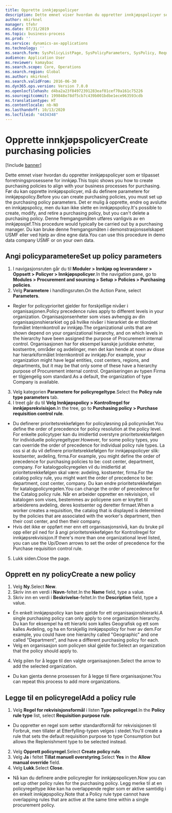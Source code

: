 ```yaml
---
title: Opprette innkjøpspolicyer
description: Dette emnet viser hvordan du oppretter innkjøpspolicyer som er tilpasset forretningsprosessene for innkjøp.
author: mkirknel
manager: tfehr
ms.date: 07/31/2019
ms.topic: business-process
ms.prod: ''
ms.service: dynamics-ax-applications
ms.technology: ''
ms.search.form: SysPolicyListPage, SysPolicyParameters, SysPolicy, RequisitionPurposeRule
audience: Application User
ms.reviewer: kamaybac
ms.search.scope: Core, Operations
ms.search.region: Global
ms.author: mkirknel
ms.search.validFrom: 2016-06-30
ms.dyn365.ops.version: Version 7.0.0
ms.openlocfilehash: d4ba2a23f84972391283eaf01cef70a161c75226
ms.sourcegitcommit: 199848e78df5cb7c439b001bdbe1ece963593cdb
ms.translationtype: HT
ms.contentlocale: nb-NO
ms.lasthandoff: 10/13/2020
ms.locfileid: "4434348"
---
```

# <a name="create-purchasing-policies"></a><span data-ttu-id="09ccd-103">Opprette innkjøpspolicyer</span><span class="sxs-lookup"><span data-stu-id="09ccd-103">Create purchasing policies</span></span>

[!include [banner](../../includes/banner.md)]

<span data-ttu-id="09ccd-104">Dette emnet viser hvordan du oppretter innkjøpspolicyer som er tilpasset forretningsprosessene for innkjøp.</span><span class="sxs-lookup"><span data-stu-id="09ccd-104">This topic shows you how to create purchasing policies to align with your business processes for purchasing.</span></span> <span data-ttu-id="09ccd-105">Før du kan opprette innkjøpspolicyer, må du definere parametere for innkjøpspolicy.</span><span class="sxs-lookup"><span data-stu-id="09ccd-105">Before you can create purchasing policies, you must set up the purchasing policy parameters.</span></span> <span data-ttu-id="09ccd-106">Det er mulig å opprette, endre og avslutte en innkjøpspolicy, men du kan ikke slette en innkjøpspolicy.</span><span class="sxs-lookup"><span data-stu-id="09ccd-106">It's possible to create, modify, and retire a purchasing policy, but you can't delete a purchasing policy.</span></span> <span data-ttu-id="09ccd-107">Denne fremgangsmåten utføres vanligvis av en innkjøpssjef.</span><span class="sxs-lookup"><span data-stu-id="09ccd-107">This procedure would typically be carried out by a purchasing manager.</span></span> <span data-ttu-id="09ccd-108">Du kan bruke denne fremgangsmåten i demonstrasjonsselskapet USMF eller ved hjelp av dine egne data.</span><span class="sxs-lookup"><span data-stu-id="09ccd-108">You can use this procedure in demo data company USMF or on your own data.</span></span>


## <a name="set-up-policy-parameters"></a><span data-ttu-id="09ccd-109">Angi policyparametere</span><span class="sxs-lookup"><span data-stu-id="09ccd-109">Set up policy parameters</span></span>
1. <span data-ttu-id="09ccd-110">I navigasjonsruten går du til **Moduler > Innkjøp og leverandører > Oppsett > Policyer > Innkjøpspolicyer**.</span><span class="sxs-lookup"><span data-stu-id="09ccd-110">In the navigation pane, go to **Modules > Procurement and sourcing > Setup > Policies > Purchasing policies**.</span></span>
2. <span data-ttu-id="09ccd-111">Velg **Parametere** i handlingsruten.</span><span class="sxs-lookup"><span data-stu-id="09ccd-111">On the Action Pane, select **Parameters**.</span></span>
- <span data-ttu-id="09ccd-112">Regler for policyprioritet gjelder for forskjellige nivåer i organisasjonen.</span><span class="sxs-lookup"><span data-stu-id="09ccd-112">Policy precedence rules apply to different levels in your organization.</span></span> <span data-ttu-id="09ccd-113">Organisasjonsenheter som vises avhengig av din organisasjonshierarkiet og på hvilke nivåer i hierarkiet de er tilordnet formålet Internkontroll av innkjøp.</span><span class="sxs-lookup"><span data-stu-id="09ccd-113">The organizational units that are shown depend on your organizational hierarchy, and on which levels in the hierarchy have been assigned the purpose of Procurement internal control.</span></span> <span data-ttu-id="09ccd-114">Organisasjonen har for eksempel kanskje juridiske enheter, kostsentre, områder og avdelinger, men det kan hende at noen av disse har hierarkiformålet Internkontroll av innkjøp.</span><span class="sxs-lookup"><span data-stu-id="09ccd-114">For example, your organization might have legal entities, cost centers, regions, and departments, but it may be that only some of these have a hierarchy purpose of Procurement internal control.</span></span> <span data-ttu-id="09ccd-115">Organiseringen av typen Firma er tilgjengelig som standard.</span><span class="sxs-lookup"><span data-stu-id="09ccd-115">As a default, the organization of type Company is available.</span></span>  
3. <span data-ttu-id="09ccd-116">Velg kategorien **Parametere for policyregeltype**.</span><span class="sxs-lookup"><span data-stu-id="09ccd-116">Select the **Policy rule type parameters** tab.</span></span>
4. <span data-ttu-id="09ccd-117">I treet går du til **Velg Innkjøpspolicy > Kontrollregel for innkjøpsrekvisisjon**.</span><span class="sxs-lookup"><span data-stu-id="09ccd-117">In the tree, go to **Purchasing policy > Purchase requisition control rule**.</span></span>
- <span data-ttu-id="09ccd-118">Du definerer prioritetsrekkefølgen for policyløsning på policynivået.</span><span class="sxs-lookup"><span data-stu-id="09ccd-118">You define the order of precedence for policy resolution at the policy level.</span></span> <span data-ttu-id="09ccd-119">For enkelte policytyper kan du imidlertid overstyre prioritetsrekkefølgen for individuelle policyregeltyper.</span><span class="sxs-lookup"><span data-stu-id="09ccd-119">However, for some policy types, you can override the order of precedence for individual policy rule types.</span></span> <span data-ttu-id="09ccd-120">La oss si at du vil definere prioritetsrekkefølgen for innkjøpspolicyer slik: kostsenter, avdeling, firma.</span><span class="sxs-lookup"><span data-stu-id="09ccd-120">For example, you might define the order of precedence for purchasing policies to be: cost center, department, company.</span></span> <span data-ttu-id="09ccd-121">For katalogpolicyregelen vil du imidlertid at prioritetsrekkefølgen skal være: avdeling, kostsenter, firma.</span><span class="sxs-lookup"><span data-stu-id="09ccd-121">For the catalog policy rule, you might want the order of precedence to be: department, cost center, company.</span></span> <span data-ttu-id="09ccd-122">Du kan endre prioritetsrekkefølgen for katalogpolicyregelen.</span><span class="sxs-lookup"><span data-stu-id="09ccd-122">You can change the order of precedence for the Catalog policy rule.</span></span> <span data-ttu-id="09ccd-123">Når en arbeider oppretter en rekvisisjon, vil katalogen som vises, bestemmes av policyene som er knyttet til arbeiderens avdeling, deres kostsenter og deretter firmaet.</span><span class="sxs-lookup"><span data-stu-id="09ccd-123">When a worker creates a requisition, the catalog that is displayed is determined by the policies that are associated with the worker's department, then their cost center, and then their company.</span></span>  
- <span data-ttu-id="09ccd-124">Hvis det ikke er oppført mer enn ett organisasjonsnivå, kan du bruke pil opp eller pil ned for å angi prioritetsrekkefølgen for Kontrollregel for innkjøpsrekvisisjon.</span><span class="sxs-lookup"><span data-stu-id="09ccd-124">If there's more than one organizational level listed, you can use the Up/Down arrows to set the order of precedence for the Purchase requisition control rule.</span></span>  
5. <span data-ttu-id="09ccd-125">Lukk siden.</span><span class="sxs-lookup"><span data-stu-id="09ccd-125">Close the page.</span></span>

## <a name="create-a-new-policy"></a><span data-ttu-id="09ccd-126">Opprett en ny policy</span><span class="sxs-lookup"><span data-stu-id="09ccd-126">Create a new policy</span></span>
1. <span data-ttu-id="09ccd-127">Velg **Ny**.</span><span class="sxs-lookup"><span data-stu-id="09ccd-127">Select **New**.</span></span>
2. <span data-ttu-id="09ccd-128">Skriv inn en verdi i **Navn**-feltet.</span><span class="sxs-lookup"><span data-stu-id="09ccd-128">In the **Name** field, type a value.</span></span>
3. <span data-ttu-id="09ccd-129">Skriv inn en verdi i **Beskrivelse**-feltet.</span><span class="sxs-lookup"><span data-stu-id="09ccd-129">In the **Description** field, type a value.</span></span>
- <span data-ttu-id="09ccd-130">Én enkelt innkjøpspolicy kan bare gjelde for ett organisasjonshierarki.</span><span class="sxs-lookup"><span data-stu-id="09ccd-130">A single purchasing policy can only apply to one organization hierarchy.</span></span> <span data-ttu-id="09ccd-131">Du kan for eksempel ha ett hierarki som kalles Geografisk og ett som kalles Avdeling, og ha en forskjellig innkjøpspolicy for hver av dem.</span><span class="sxs-lookup"><span data-stu-id="09ccd-131">For example, you could have one hierarchy called "Geographic" and one called "Department", and have a different purchasing policy for each.</span></span>  
- <span data-ttu-id="09ccd-132">Velg en organisasjon som policyen skal gjelde for.</span><span class="sxs-lookup"><span data-stu-id="09ccd-132">Select an organization that the policy should apply to.</span></span>  
4. <span data-ttu-id="09ccd-133">Velg pilen for å legge til den valgte organisasjonen.</span><span class="sxs-lookup"><span data-stu-id="09ccd-133">Select the arrow to add the selected organization.</span></span>
- <span data-ttu-id="09ccd-134">Du kan gjenta denne prosessen for å legge til flere organisasjoner.</span><span class="sxs-lookup"><span data-stu-id="09ccd-134">You can repeat this process to add more organizations.</span></span>  

## <a name="add-a-policy-rule"></a><span data-ttu-id="09ccd-135">Legge til en policyregel</span><span class="sxs-lookup"><span data-stu-id="09ccd-135">Add a policy rule</span></span>
1. <span data-ttu-id="09ccd-136">Velg **Regel for rekvisisjonsformål** i listen **Type policyregel**.</span><span class="sxs-lookup"><span data-stu-id="09ccd-136">In the **Policy rule type** list, select **Requisition purpose rule**.</span></span>
- <span data-ttu-id="09ccd-137">Du oppretter en regel som setter standardformål for rekvisisjonen til Forbruk, men tillater at Etterfylling-typen velges i stedet.</span><span class="sxs-lookup"><span data-stu-id="09ccd-137">You'll create a rule that sets the default requisition purpose to type Consumption but allows the Replenishment type to be selected instead.</span></span>  
2. <span data-ttu-id="09ccd-138">Velg **Opprett policyregel**.</span><span class="sxs-lookup"><span data-stu-id="09ccd-138">Select **Create policy rule**.</span></span>
3. <span data-ttu-id="09ccd-139">Velg **Ja** i feltet **Tillat manuell overstyring**.</span><span class="sxs-lookup"><span data-stu-id="09ccd-139">Select **Yes** in the **Allow manual override** field.</span></span>
4. <span data-ttu-id="09ccd-140">Velg **Lukk**.</span><span class="sxs-lookup"><span data-stu-id="09ccd-140">Select **Close**.</span></span>
- <span data-ttu-id="09ccd-141">Nå kan du definere andre policyregler for innkjøpspolicyen.</span><span class="sxs-lookup"><span data-stu-id="09ccd-141">Now you can set up other policy rules for the purchasing policy.</span></span> <span data-ttu-id="09ccd-142">Legg merke til at en policyregeltype ikke kan ha overlappende regler som er aktive samtidig i én enkelt innkjøpspolicy.</span><span class="sxs-lookup"><span data-stu-id="09ccd-142">Note that a Policy rule type cannot have overlapping rules that are active at the same time within a single procurement policy.</span></span>  

